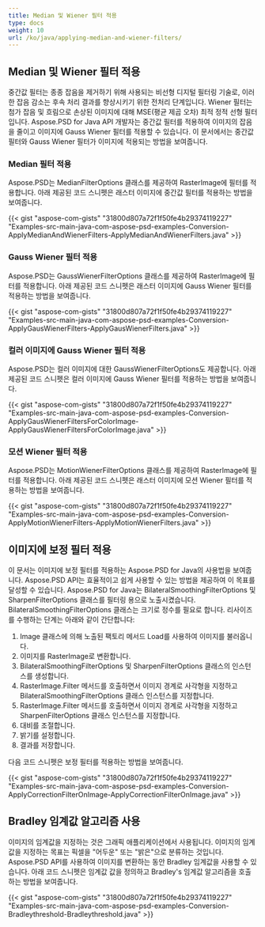 ```yaml
---
title: Median 및 Wiener 필터 적용
type: docs
weight: 10
url: /ko/java/applying-median-and-wiener-filters/
---
```


## **Median 및 Wiener 필터 적용**
중간값 필터는 종종 잡음을 제거하기 위해 사용되는 비선형 디지털 필터링 기술로, 이러한 잡음 감소는 후속 처리 결과를 향상시키기 위한 전처리 단계입니다. Wiener 필터는 첨가 잡음 및 흐림으로 손상된 이미지에 대해 MSE(평균 제곱 오차) 최적 정적 선형 필터입니다. Aspose.PSD for Java API 개발자는 중간값 필터를 적용하여 이미지의 잡음을 줄이고 이미지에 Gauss Wiener 필터를 적용할 수 있습니다. 이 문서에서는 중간값 필터와 Gauss Wiener 필터가 이미지에 적용되는 방법을 보여줍니다.

### **Median 필터 적용**
Aspose.PSD는 MedianFilterOptions 클래스를 제공하여 RasterImage에 필터를 적용합니다. 아래 제공된 코드 스니펫은 래스터 이미지에 중간값 필터를 적용하는 방법을 보여줍니다.

{{< gist "aspose-com-gists" "31800d807a72f1f50fe4b29374119227" "Examples-src-main-java-com-aspose-psd-examples-Conversion-ApplyMedianAndWienerFilters-ApplyMedianAndWienerFilters.java" >}}

### **Gauss Wiener 필터 적용**
Aspose.PSD는 GaussWienerFilterOptions 클래스를 제공하여 RasterImage에 필터를 적용합니다. 아래 제공된 코드 스니펫은 래스터 이미지에 Gauss Wiener 필터를 적용하는 방법을 보여줍니다.

{{< gist "aspose-com-gists" "31800d807a72f1f50fe4b29374119227" "Examples-src-main-java-com-aspose-psd-examples-Conversion-ApplyGausWienerFilters-ApplyGausWienerFilters.java" >}}

### **컬러 이미지에 Gauss Wiener 필터 적용**
Aspose.PSD는 컬러 이미지에 대한 GaussWienerFilterOptions도 제공합니다. 아래 제공된 코드 스니펫은 컬러 이미지에 Gauss Wiener 필터를 적용하는 방법을 보여줍니다.

{{< gist "aspose-com-gists" "31800d807a72f1f50fe4b29374119227" "Examples-src-main-java-com-aspose-psd-examples-Conversion-ApplyGausWienerFiltersForColorImage-ApplyGausWienerFiltersForColorImage.java" >}}

### **모션 Wiener 필터 적용**
Aspose.PSD는 MotionWienerFilterOptions 클래스를 제공하여 RasterImage에 필터를 적용합니다. 아래 제공된 코드 스니펫은 래스터 이미지에 모션 Wiener 필터를 적용하는 방법을 보여줍니다.

{{< gist "aspose-com-gists" "31800d807a72f1f50fe4b29374119227" "Examples-src-main-java-com-aspose-psd-examples-Conversion-ApplyMotionWienerFilters-ApplyMotionWienerFilters.java" >}}

## **이미지에 보정 필터 적용**
이 문서는 이미지에 보정 필터를 적용하는 Aspose.PSD for Java의 사용법을 보여줍니다. Aspose.PSD API는 효율적이고 쉽게 사용할 수 있는 방법을 제공하여 이 목표를 달성할 수 있습니다. Aspose.PSD for Java는 BilateralSmoothingFilterOptions 및 SharpenFilterOptions 클래스를 필터링 용으로 노출시켰습니다. BilateralSmoothingFilterOptions 클래스는 크기로 정수를 필요로 합니다. 리사이즈를 수행하는 단계는 아래와 같이 간단합니다:

1. Image 클래스에 의해 노출된 팩토리 메서드 Load를 사용하여 이미지를 불러옵니다.
1. 이미지를 RasterImage로 변환합니다.
1. BilateralSmoothingFilterOptions 및 SharpenFilterOptions 클래스의 인스턴스를 생성합니다.
1. RasterImage.Filter 메서드를 호출하면서 이미지 경계로 사각형을 지정하고 BilateralSmoothingFilterOptions 클래스 인스턴스를 지정합니다.
1. RasterImage.Filter 메서드를 호출하면서 이미지 경계로 사각형을 지정하고 SharpenFilterOptions 클래스 인스턴스를 지정합니다.
1. 대비를 조절합니다.
1. 밝기를 설정합니다.
1. 결과를 저장합니다.

다음 코드 스니펫은 보정 필터를 적용하는 방법을 보여줍니다.

{{< gist "aspose-com-gists" "31800d807a72f1f50fe4b29374119227" "Examples-src-main-java-com-aspose-psd-examples-Conversion-ApplyCorrectionFilterOnImage-ApplyCorrectionFilterOnImage.java" >}}

## **Bradley 임계값 알고리즘 사용**
이미지의 임계값을 지정하는 것은 그래픽 애플리케이션에서 사용됩니다. 이미지의 임계값을 지정하는 목표는 픽셀을 "어두운" 또는 "밝은"으로 분류하는 것입니다. Aspose.PSD API를 사용하여 이미지를 변환하는 동안 Bradley 임계값을 사용할 수 있습니다. 아래 코드 스니펫은 임계값 값을 정의하고 Bradley's 임계값 알고리즘을 호출하는 방법을 보여줍니다.

{{< gist "aspose-com-gists" "31800d807a72f1f50fe4b29374119227" "Examples-src-main-java-com-aspose-psd-examples-Conversion-Bradleythreshold-Bradleythreshold.java" >}}
